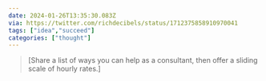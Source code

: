 ```yaml
---
date: 2024-01-26T13:35:30.083Z
via: https://twitter.com/richdecibels/status/1712375858910970041
tags: ["idea","succeed"]
categories: ["thought"]
---
```

> [Share a list of ways you can help as a consultant, then offer a sliding scale of hourly rates.]
